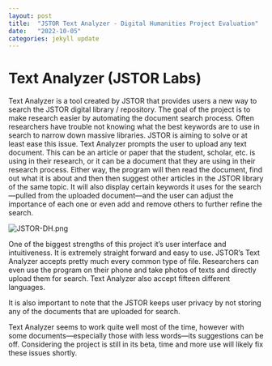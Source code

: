 ```yaml
---
layout: post
title:  "JSTOR Text Analyzer - Digital Humanities Project Evaluation"
date:   "2022-10-05"
categories: jekyll update
---
```


# Text Analyzer (JSTOR Labs)
Text Analyzer is a tool created by JSTOR that provides users a new way to search the JSTOR digital library / repository. The goal of the project is to make research easier by automating the document search process. Often researchers have trouble not knowing what the best keywords are to use in search to narrow down massive libraries. JSTOR is aiming to solve or at least ease this issue. Text Analyzer prompts the user to upload any text document. This can be an article or paper that the student, scholar, etc. is using in their research, or it can be a document that they are using in their research process. Either way, the program will then read the document, find out what it is about and then then suggest other articles in the JSTOR library of the same topic. It will also display certain keywords it uses for the search—pulled from the uploaded document—and the user can adjust the importance of each one or even add and remove others to further refine the search. 

![JSTOR-DH.png](attachment:JSTOR-DH.png)

One of the biggest strengths of this project it’s user interface and intuitiveness. It is extremely straight forward and easy to use. JSTOR’s Text Analyzer accepts pretty much every common type of file. Researchers can even use the program on their phone and take photos of texts and directly upload them for search. Text Analyzer also accept fifteen different languages. 

It is also important to note that the JSTOR keeps user privacy by not storing any of the documents that are uploaded for search. 

Text Analyzer seems to work quite well most of the time, however with some documents—especially those with less words—its suggestions can be off. Considering the project is still in its beta, time and more use will likely fix these issues shortly. 

